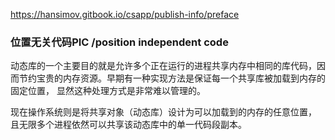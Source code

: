 https://hansimov.gitbook.io/csapp/publish-info/preface

### 位置无关代码PIC /position independent code

动态库的一个主要目的就是允许多个正在运行的进程共享内存中相同的库代码，因而节约宝贵的内存资源。早期有一种实现方法是保证每一个共享库被加载到内存的固定位置， 显然这种处理方式是非常难以管理的。 

现在操作系统则是将共享对象（动态库）设计为可以加载到的内存的任意位置， 且无限多个进程依然可以共享该动态库中的单一代码段副本。 